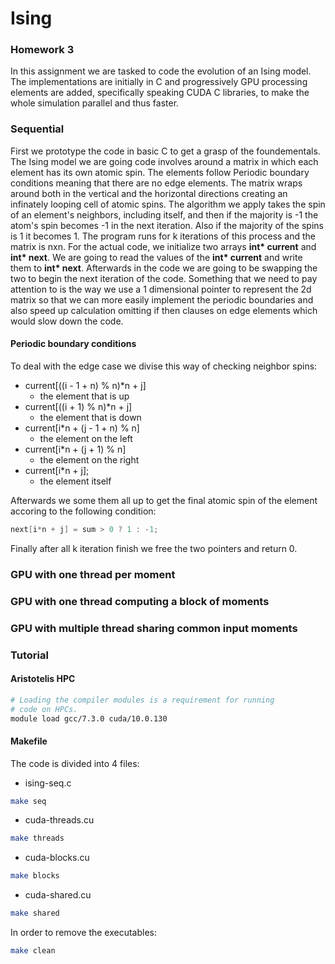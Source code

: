 # Ising

### Homework 3

In this assignment we are tasked to code the evolution of an Ising model. The implementations are initially in C and progressively GPU processing elements are added, specifically speaking CUDA C libraries, to make the whole simulation parallel and thus faster.

### Sequential

First we prototype the code in basic C to get a grasp of the foundementals. The Ising model we are going code involves around a matrix in which each element has its own atomic spin. The elements follow Periodic boundary conditions meaning that there are no edge elements. The matrix wraps around both in the vertical and the horizontal directions creating an infinately looping cell of atomic spins. The algorithm we apply takes the spin of an element's neighbors, including itself, and then if the majority is -1 the atom's spin becomes -1 in the next iteration. Also if the majority of the spins is 1 it becomes 1. The program runs for k iterations of this process and the matrix is nxn. For the actual code, we initialize two arrays **int\* current** and **int\* next**. We are going to read the values of the **int\* current** and write them to **int\* next**. Afterwards in the code we are going to be swapping the two to begin the next iteration of the code. Something that we need to pay attention to is the way we use a 1 dimensional pointer to represent the 2d matrix so that we can more easily implement the periodic boundaries and also speed up calculation omitting if then clauses on edge elements which would slow down the code.

#### Periodic boundary conditions

To deal with the edge case we divise this way of checking neighbor spins:
- current[((i - 1 + n) % n)*n + j] 
    - the element that is up
- current[((i + 1) % n)*n + j] 
    - the element that is down
- current[i*n + (j - 1 + n) % n] 
    - the element on the left
- current[i*n + (j + 1) % n] 
    - the element on the right
- current[i*n + j];
    - the element itself

Afterwards we some them all up to get the final atomic spin of the element accoring to the following condition:
```c
next[i*n + j] = sum > 0 ? 1 : -1;
```
Finally after all k iteration finish we free the two pointers and return 0.

### GPU with one thread per moment

### GPU with one thread computing a block of moments

### GPU with multiple thread sharing common input moments

### Tutorial

#### Aristotelis HPC
```bash
# Loading the compiler modules is a requirement for running 
# code on HPCs.
module load gcc/7.3.0 cuda/10.0.130
```

#### Makefile
The code is divided into 4 files:
- ising-seq.c
```bash
make seq
```
- cuda-threads.cu
```bash
make threads
```
- cuda-blocks.cu
```bash
make blocks
```
- cuda-shared.cu
```bash
make shared
```
In order to remove the executables:
```bash
make clean
```


